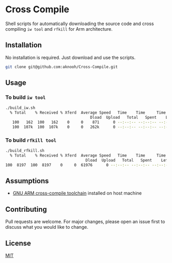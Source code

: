 # Cross Compile 

Shell scripts for automatically downloading the source code and cross compiling `iw tool` and `rfkill` for Arm architecture.

## Installation

No installation is required. Just download and use the scripts. 

```bash
git clone git@github.com:aknooh/Cross-Compile.git
```

## Usage
### To build `iw tool`

```bash
./build_iw.sh
  % Total    % Received % Xferd  Average Speed   Time    Time     Time  Current
                                     Dload  Upload   Total   Spent    Left  Speed
   100   162  100   162    0     0    871      0 --:--:-- --:--:-- --:--:--   870
   100  107k  100  107k    0     0   262k      0 --:--:-- --:--:-- --:--:--  262k
```

### To build `rfkill tool`
```bash
./build_rfkill.sh
  % Total    % Received % Xferd  Average Speed   Time    Time     Time  Current
                                   Dload  Upload   Total   Spent    Left  Speed
100  8197  100  8197    0     0  61976      0 --:--:-- --:--:-- --:--:-- 62098
```

## Assumptions
- [GNU ARM cross-compile toolchain](https://developer.arm.com/tools-and-software/open-source-software/developer-tools/gnu-toolchain/gnu-rm/downloads)  installed on host machine

## Contributing
Pull requests are welcome. For major changes, please open an issue first to discuss what you would like to change.


## License
[MIT](https://choosealicense.com/licenses/mit/)
